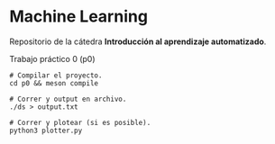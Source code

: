 # Machine Learning

Repositorio de la cátedra **Introducción al aprendizaje automatizado**.


Trabajo práctico 0 (p0)
```
# Compilar el proyecto.
cd p0 && meson compile

# Correr y output en archivo.
./ds > output.txt

# Correr y plotear (si es posible).
python3 plotter.py
```
